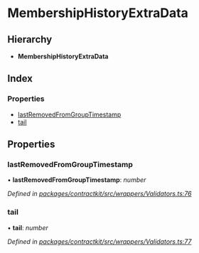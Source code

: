 # MembershipHistoryExtraData

## Hierarchy

* **MembershipHistoryExtraData**

## Index

### Properties

* [lastRemovedFromGroupTimestamp](../interfaces/_wrappers_validators_.membershiphistoryextradata.md#lastremovedfromgrouptimestamp)
* [tail](../interfaces/_wrappers_validators_.membershiphistoryextradata.md#tail)

## Properties

### lastRemovedFromGroupTimestamp

• **lastRemovedFromGroupTimestamp**: _number_

_Defined in_ [_packages/contractkit/src/wrappers/Validators.ts:76_](https://github.com/celo-org/celo-monorepo/blob/master/packages/contractkit/src/wrappers/Validators.ts#L76)

### tail

• **tail**: _number_

_Defined in_ [_packages/contractkit/src/wrappers/Validators.ts:77_](https://github.com/celo-org/celo-monorepo/blob/master/packages/contractkit/src/wrappers/Validators.ts#L77)

